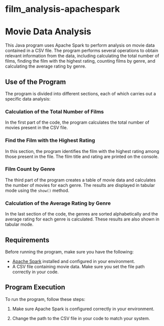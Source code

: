 # film_analysis-apachespark

# Movie Data Analysis

This Java program uses Apache Spark to perform analysis on movie data contained in a CSV file. The program performs several operations to obtain relevant information from the data, including calculating the total number of films, finding the film with the highest rating, counting films by genre, and calculating the average rating by genre.

## Use of the Program

The program is divided into different sections, each of which carries out a specific data analysis:

### Calculation of the Total Number of Films

In the first part of the code, the program calculates the total number of movies present in the CSV file.

### Find the Film with the Highest Rating

In this section, the program identifies the film with the highest rating among those present in the file. The film title and rating are printed on the console.

### Film Count by Genre

The third part of the program creates a table of movie data and calculates the number of movies for each genre. The results are displayed in tabular mode using the `show()` method.

### Calculation of the Average Rating by Genre

In the last section of the code, the genres are sorted alphabetically and the average rating for each genre is calculated. These results are also shown in tabular mode.

## Requirements

Before running the program, make sure you have the following:

- [Apache Spark](https://spark.apache.org/) installed and configured in your environment.
- A CSV file containing movie data. Make sure you set the file path correctly in your code.

## Program Execution

To run the program, follow these steps:

1. Make sure Apache Spark is configured correctly in your environment.

2. Change the path to the CSV file in your code to match your system.
